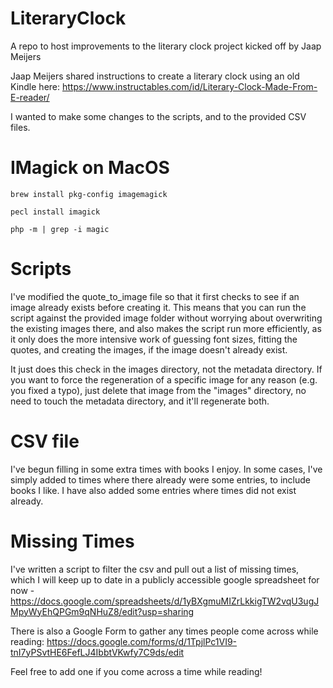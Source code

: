 # LiteraryClock
A repo to host improvements to the literary clock project kicked off by Jaap Meijers

Jaap Meijers shared instructions to create a literary clock using an old Kindle here: https://www.instructables.com/id/Literary-Clock-Made-From-E-reader/

I wanted to make some changes to the scripts, and to the provided CSV files.

# IMagick on MacOS

`brew install pkg-config imagemagick`

`pecl install imagick`

`php -m | grep -i magic`

# Scripts
I've modified the quote_to_image file so that it first checks to see if an image already exists before creating it. This means that you can run the script against the provided image folder without worrying about overwriting the existing images there, and also makes the script run more efficiently, as it only does the more intensive work of guessing font sizes, fitting the quotes, and creating the images, if the image doesn't already exist. 

It just does this check in the images directory, not the metadata directory. If you want to force the regeneration of a specific image for any reason (e.g. you fixed a typo), just delete that image from the "images" directory, no need to touch the metadata directory, and it'll regenerate both.

# CSV file
I've begun filling in some extra times with books I enjoy. In some cases, I've simply added to times where there already were some entries, to include books I like. I have also added some entries where times did not exist already.

# Missing Times
I've written a script to filter the csv and pull out a list of missing times, which I will keep up to date in a publicly accessible google spreadsheet for now - https://docs.google.com/spreadsheets/d/1yBXgmuMIZrLkkigTW2vqU3ugJMpyWyEhQPGm9qNHuZ8/edit?usp=sharing

There is also a Google Form to gather any times people come across while reading: https://docs.google.com/forms/d/1TpjlPc1VI9-tnI7yPSvtHE6FefLJ4IbbtVKwfy7C9ds/edit

Feel free to add one if you come across a time while reading!
